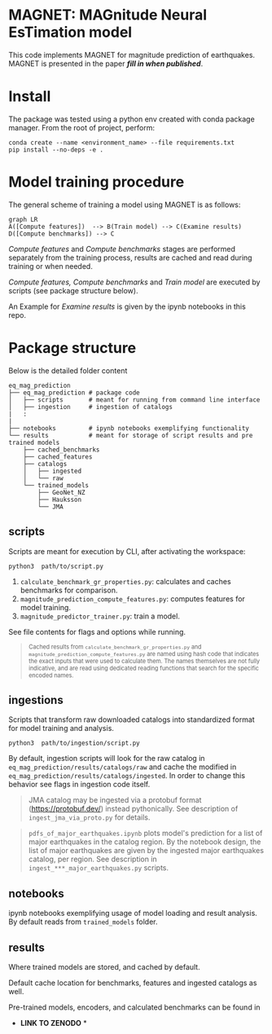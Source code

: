 # MAGNET: MAGnitude Neural EsTimation model

This code implements MAGNET for magnitude prediction of earthquakes.
MAGNET is presented in the paper ***fill in when published***.

# Install

The package was tested using a python env created with conda package manager.
From the root of project, perform:

```
conda create --name <environment_name> --file requirements.txt
pip install --no-deps -e .
```

# Model training procedure

The general scheme of training a model using MAGNET is as follows:

```mermaid
graph LR
A([Compute features])  --> B(Train model) --> C(Examine results)
D([Compute benchmarks]) --> C
```

_Compute features_ and _Compute benchmarks_ stages are performed separately from
the training process, results are cached and read during training or when
needed.

_Compute features,  Compute benchmarks_ and _Train model_ are executed by
scripts (see package structure below). 

An Example for _Examine results_ is given by the ipynb notebooks in this repo.

# Package structure

Below is the detailed folder content

```
eq_mag_prediction
├── eq_mag_prediction # package code
│   ├── scripts       # meant for running from command line interface
│   ├── ingestion     # ingestion of catalogs
|   :
|
├── notebooks         # ipynb notebooks exemplifying functionality
└── results           # meant for storage of script results and pre trained models
    ├── cached_benchmarks
    ├── cached_features
    ├── catalogs
    │   ├── ingested
    │   └── raw
    └── trained_models
        ├── GeoNet_NZ
        ├── Hauksson
        └── JMA

```

## scripts

Scripts are meant for execution by CLI, after activating the workspace:

```
python3  path/to/script.py
```

1.  `calculate_benchmark_gr_properties.py`: calculates and caches benchmarks for
    comparison.
2.  `magnitude_prediction_compute_features.py`: computes features for model
    training.
3.  `magnitude_predictor_trainer.py`: train a model.

See file contents for flags and options while running.

> <span style="font-size:0.8em;"> Cached results from
> `calculate_benchmark_gr_properties.py` and
> `magnitude_prediction_compute_features.py` are named using hash code that
> indicates the exact inputs that were used to calculate them. The names
> themselves are not fully indicative, and are read using dedicated reading
> functions that search for the specific encoded names. </span>

## ingestions

Scripts that transform raw downloaded catalogs into standardized format for
model training and analysis.

```
python3  path/to/ingestion/script.py
```

By default, ingestion scripts will look for the raw catalog in
`eq_mag_prediction/results/catalogs/raw` and cache the modified in
`eq_mag_prediction/results/catalogs/ingested`. In order to change this behavior
see flags in ingestion code itself.

> JMA catalog may be ingested via a protobuf format (https://protobuf.dev/)
>instead pythonically. See description of ```ingest_jma_via_proto.py``` for
>details.

> ```pdfs_of_major_earthquakes.ipynb``` plots model's prediction for a list of
major earthquakes in the catalog region. By the notebook design,  the list of
major earthquakes are given by the ingested major earthquakes catalog, per
region. See description in ```ingest_***_major_earthquakes.py``` scripts.


## notebooks
ipynb notebooks exemplifying usage of model loading and result analysis. By
default reads from `trained_models` folder.

## results
Where trained models are stored, and cached by default.

Default cache location for benchmarks, features and ingested catalogs as well.

Pre-trained models, encoders, and calculated benchmarks can be found in
* **LINK TO ZENODO** *